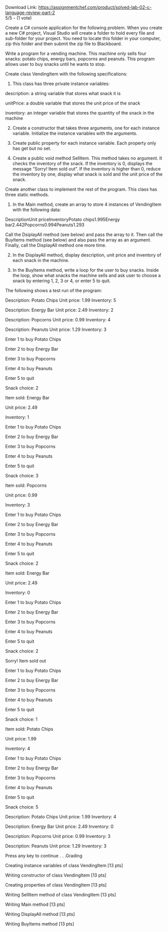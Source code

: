 Download Link: https://assignmentchef.com/product/solved-lab-02-c-language-review-part-2
<br>
5/5 - (1 vote)

Create a C# console application for the following problem.  When you create a new C# project, Visual Studio will create a folder to hold every file and sub-folder for your project.  You need to locate this folder in your computer, zip this folder and then submit the zip file to Blackboard.



Write a program for a vending machine.  This machine only sells four snacks: potato chips, energy bars, popcorns and peanuts.  This program allows user to buy snacks until he wants to stop.

Create class VendingItem with the following specifications:

1. This class has three private instance variables:

description: a string variable that stores what snack it is

unitPrice: a double variable that stores the unit price of the snack

inventory: an integer variable that stores the quantity of the snack in the machine

2. Create a constructor that takes three arguments, one for each instance variable.  Initialize the instance variables with the arguments.

3. Create public property for each instance variable.  Each property only has get but no set.

4. Create a public void method SellItem. This method takes no argument.  It checks the inventory of the snack.  If the inventory is 0, displays the message “Sorry! Item sold out”.  If the inventory is higher than 0, reduce the inventory by one, display what snack is sold and the unit price of the snack.

Create another class to implement the rest of the program.  This class has three static methods.

1. In the Main method, create an array to store 4 instances of VendingItem with the following data:

DescriptionUnit priceInventoryPotato chips1.995Energy bar2.442Popcorns0.994Peanuts1.293

Call the DsiplayAll method (see below) and pass the array to it.  Then call the BuyItems method (see below) and also pass the array as an argument.  Finally, call the DisplayAll method one more time.

2. In the DisplayAll method, display description, unit price and inventory of each snack in the machine.

3. In the BuyItems method, write a loop for the user to buy snacks.  Inside the loop, show what snacks the machine sells and ask user to choose a snack by entering 1, 2, 3 or 4, or enter 5 to quit.

The following shows a test run of the program:

Description: Potato Chips  Unit price: 1.99  Inventory: 5

Description: Energy Bar  Unit price: 2.49  Inventory: 2

Description: Popcorns  Unit price: 0.99  Inventory: 4

Description: Peanuts  Unit price: 1.29  Inventory: 3

Enter 1 to buy Potato Chips

Enter 2 to buy Energy Bar

Enter 3 to buy Popcorns

Enter 4 to buy Peanuts

Enter 5 to quit

Snack choice: 2

Item sold: Energy Bar

Unit price: 2.49

Inventory: 1

Enter 1 to buy Potato Chips

Enter 2 to buy Energy Bar

Enter 3 to buy Popcorns

Enter 4 to buy Peanuts

Enter 5 to quit

Snack choice: 3

Item sold: Popcorns

Unit price: 0.99

Inventory: 3

Enter 1 to buy Potato Chips

Enter 2 to buy Energy Bar

Enter 3 to buy Popcorns

Enter 4 to buy Peanuts

Enter 5 to quit

Snack choice: 2

Item sold: Energy Bar

Unit price: 2.49

Inventory: 0

Enter 1 to buy Potato Chips

Enter 2 to buy Energy Bar

Enter 3 to buy Popcorns

Enter 4 to buy Peanuts

Enter 5 to quit

Snack choice: 2

Sorry! Item sold out

Enter 1 to buy Potato Chips

Enter 2 to buy Energy Bar

Enter 3 to buy Popcorns

Enter 4 to buy Peanuts

Enter 5 to quit

Snack choice: 1

Item sold: Potato Chips

Unit price: 1.99

Inventory: 4

Enter 1 to buy Potato Chips

Enter 2 to buy Energy Bar

Enter 3 to buy Popcorns

Enter 4 to buy Peanuts

Enter 5 to quit

Snack choice: 5

Description: Potato Chips  Unit price: 1.99  Inventory: 4

Description: Energy Bar  Unit price: 2.49  Inventory: 0

Description: Popcorns  Unit price: 0.99  Inventory: 3

Description: Peanuts  Unit price: 1.29  Inventory: 3

Press any key to continue . . .Grading

Creating instance variables of class VendingItem [13 pts]

Writing constructor of class VendingItem [13 pts]

Creating properties of class VendingItem [13 pts]

Writing SellItem method of class VendingItem [13 pts]

Writing Main method [13 pts]

Writing DisplayAll method [13 pts]

Writing BuyItems method [13 pts]